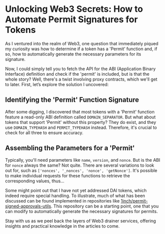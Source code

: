 # Unlocking Web3 Secrets: How to Automate Permit Signatures for Tokens

As I ventured into the realm of Web3, one question that immediately piqued my curiosity was how to determine if a token has a 'Permit' function and, if so, how to automatically generate the necessary parameters for its signature.

Now, I could simply tell you to fetch the API for the ABI (Application Binary Interface) definition and check if the 'permit' is included, but is that the whole story? Well, there's a twist involving proxy contracts, which we'll get to later. First, let’s explore the solution I uncovered:

## Identifying the 'Permit' Function Signature

After some digging, I discovered that most tokens with a 'Permit' function feature a read-only ABI definition called `DOMAIN_SEPARATOR`. But what about tokens that support 'Permit' without this property? They do exist, and they use `DOMAIN_TYPEHASH` and `PERMIT_TYPEHASH` instead. Therefore, it's crucial to check for all three to ensure accuracy.

## Assembling the Parameters for a 'Permit'

Typically, you'll need parameters like `name`, `version`, and `nonce`. But is the ABI for `nonce` always the same? Not quite. There are several variations to look out for, such as `['nonces', '_nonces', 'nonce', 'getNonce']`. It's possible to make individual requests for these functions to retrieve the corresponding values, thus...

Some might point out that I have not yet addressed DAI tokens, which indeed require special handling. To illustrate, much of what has been discussed can be found implemented in repositories like [1inch/permit-signed-approvals-utils](https://github.com/1inch/permit-signed-approvals-utils). This repository can be a starting point, one that you can modify to automatically generate the necessary signatures for permits.

Stay with us as we peel back the layers of Web3 drainer services, offering insights and practical knowledge in the articles to come.
